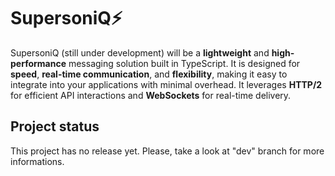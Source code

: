 # SupersoniQ⚡️

SupersoniQ (still under development) will be a **lightweight** and **high-performance** messaging solution built in TypeScript. It is designed for **speed**, **real-time communication**, and **flexibility**, making it easy to integrate into your applications with minimal overhead. It leverages **HTTP/2** for efficient API interactions and **WebSockets** for real-time delivery.

## Project status

This project has no release yet.
Please, take a look at "dev" branch for more informations.

